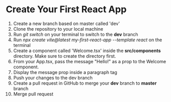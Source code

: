 # Create Your First React App

1. Create a new branch based on master called 'dev'
2. Clone the repository to your local machine
3. Run _git switch_ on your terminal to switch to the **dev** branch
4. Run _npx create vite@latest my-first-react-app --template react_ on the terminal
5. Create a component called 'Welcome.tsx' inside the **src/components** directory. Make sure to create the directory first.
6. From your App.tsx, pass the message "Hello!" as a prop to the Welcome component.
7. Display the message prop inside a paragraph tag
8. Push your changes to the dev branch
9. Create a pull request in GitHub to merge your **dev** branch to **master** branch
10. Merge pull request
